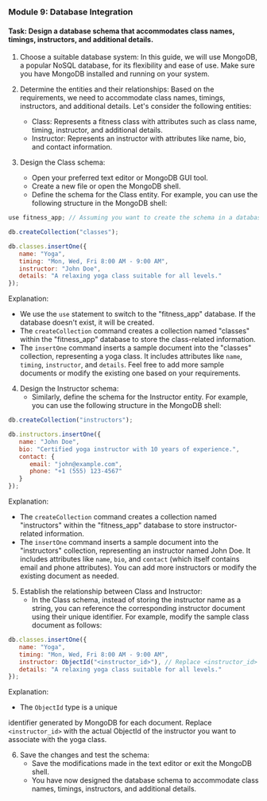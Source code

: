 

### Module 9: Database Integration

#### Task: Design a database schema that accommodates class names, timings, instructors, and additional details.

1. Choose a suitable database system: In this guide, we will use MongoDB, a popular NoSQL database, for its flexibility and ease of use. Make sure you have MongoDB installed and running on your system.

2. Determine the entities and their relationships: Based on the requirements, we need to accommodate class names, timings, instructors, and additional details. Let's consider the following entities:
   - Class: Represents a fitness class with attributes such as class name, timing, instructor, and additional details.
   - Instructor: Represents an instructor with attributes like name, bio, and contact information.

3. Design the Class schema:
   - Open your preferred text editor or MongoDB GUI tool.
   - Create a new file or open the MongoDB shell.
   - Define the schema for the Class entity. For example, you can use the following structure in the MongoDB shell:

```javascript
use fitness_app; // Assuming you want to create the schema in a database named "fitness_app"

db.createCollection("classes");

db.classes.insertOne({
   name: "Yoga",
   timing: "Mon, Wed, Fri 8:00 AM - 9:00 AM",
   instructor: "John Doe",
   details: "A relaxing yoga class suitable for all levels."
});
```

Explanation:
- We use the `use` statement to switch to the "fitness_app" database. If the database doesn't exist, it will be created.
- The `createCollection` command creates a collection named "classes" within the "fitness_app" database to store the class-related information.
- The `insertOne` command inserts a sample document into the "classes" collection, representing a yoga class. It includes attributes like `name`, `timing`, `instructor`, and `details`. Feel free to add more sample documents or modify the existing one based on your requirements.

4. Design the Instructor schema:
   - Similarly, define the schema for the Instructor entity. For example, you can use the following structure in the MongoDB shell:

```javascript
db.createCollection("instructors");

db.instructors.insertOne({
   name: "John Doe",
   bio: "Certified yoga instructor with 10 years of experience.",
   contact: {
      email: "john@example.com",
      phone: "+1 (555) 123-4567"
   }
});
```

Explanation:
- The `createCollection` command creates a collection named "instructors" within the "fitness_app" database to store instructor-related information.
- The `insertOne` command inserts a sample document into the "instructors" collection, representing an instructor named John Doe. It includes attributes like `name`, `bio`, and `contact` (which itself contains email and phone attributes). You can add more instructors or modify the existing document as needed.

5. Establish the relationship between Class and Instructor:
   - In the Class schema, instead of storing the instructor name as a string, you can reference the corresponding instructor document using their unique identifier. For example, modify the sample class document as follows:

```javascript
db.classes.insertOne({
   name: "Yoga",
   timing: "Mon, Wed, Fri 8:00 AM - 9:00 AM",
   instructor: ObjectId("<instructor_id>"), // Replace <instructor_id> with the corresponding instructor's ObjectId
   details: "A relaxing yoga class suitable for all levels."
});
```

Explanation:
- The `ObjectId` type is a unique

 identifier generated by MongoDB for each document. Replace `<instructor_id>` with the actual ObjectId of the instructor you want to associate with the yoga class.

6. Save the changes and test the schema:
   - Save the modifications made in the text editor or exit the MongoDB shell.
   - You have now designed the database schema to accommodate class names, timings, instructors, and additional details.

